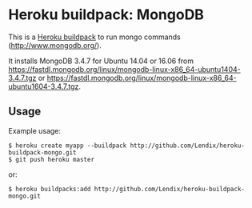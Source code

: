 # Heroku buildpack: MongoDB

This is a [Heroku buildpack](http://devcenter.heroku.com/articles/buildpacks) to run mongo commands (http://www.mongodb.org/).

It installs MongoDB 3.4.7 for Ubuntu 14.04 or 16.06 from https://fastdl.mongodb.org/linux/mongodb-linux-x86_64-ubuntu1404-3.4.7.tgz or https://fastdl.mongodb.org/linux/mongodb-linux-x86_64-ubuntu1604-3.4.7.tgz.

Usage
-----

Example usage:

    $ heroku create myapp --buildpack http://github.com/Lendix/heroku-buildpack-mongo.git
    $ git push heroku master
    
or:

    $ heroku buildpacks:add http://github.com/Lendix/heroku-buildpack-mongo.git
